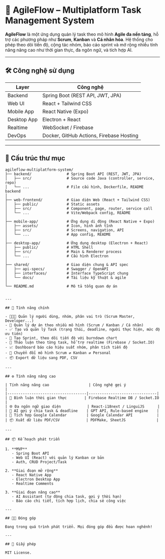 # 🚀 AgileFlow – Multiplatform Task Management System

**AgileFlow** là một ứng dụng quản lý task theo mô hình **Agile đa nền tảng**, hỗ trợ các phương pháp như **Scrum**, **Kanban** và **Cá nhân hóa**. Hệ thống cho phép theo dõi tiến độ, cộng tác nhóm, báo cáo sprint và mở rộng nhiều tính năng nâng cao như thời gian thực, đa ngôn ngữ, và tích hợp AI.

---

## 🛠️ Công nghệ sử dụng

| Layer       | Công nghệ                        |
|-------------|----------------------------------|
| Backend     | Spring Boot (REST API, JWT, JPA) |
| Web UI      | React + Tailwind CSS             |
| Mobile App  | React Native (Expo)              |
| Desktop App | Electron + React                 |
| Realtime    | WebSocket / Firebase             |
| DevOps      | Docker, GitHub Actions, Firebase Hosting |

---

## 📁 Cấu trúc thư mục

```text
agileflow-multiplatform-system/
├── backend/                # Spring Boot API (REST, JWT, JPA)
│   ├── src/                # Source code Java (controller, service, repo)
│   └── ...                 # File cấu hình, Dockerfile, README backend
│
├── web-frontend/           # Giao diện Web (React + Tailwind CSS)
│   ├── public/             # Static assets
│   ├── src/                # Component, page, router, service call
│   └── ...                 # Vite/Webpack config, README
│
├── mobile-app/             # Ứng dụng di động (React Native + Expo)
│   ├── assets/             # Icon, hình ảnh tĩnh
│   ├── src/                # Screens, navigation, API
│   └── ...                 # App config, README
│
├── desktop-app/            # Ứng dụng desktop (Electron + React)
│   ├── public/             # HTML Shell
│   ├── src/                # Main & Renderer process
│   └── ...                 # Cấu hình Electron
│
├── shared/                 # Giao diện chung & API spec
│   ├── api-specs/          # Swagger / OpenAPI
│   ├── interfaces/         # Interface TypeScript chung
│   └── docs/               # Tài liệu kỹ thuật & agile
│
└── README.md               # Mô tả tổng quan dự án


---

## 🔑 Tính năng chính

- 🧑‍🤝‍🧑 Quản lý người dùng, nhóm, phân vai trò (Scrum Master, Developer...)
- 📁 Quản lý dự án theo nhiều mô hình (Scrum / Kanban / Cá nhân)
- ✅ Tạo và quản lý Task (trạng thái, deadline, người thực hiện, mức độ ưu tiên)
- 🧭 Tạo Sprint, theo dõi tiến độ với burndown chart
- 💬 Thảo luận theo từng task, hỗ trợ realtime (Firebase / Socket.IO)
- 📈 Dashboard báo cáo hiệu suất nhóm, phân tích tiến độ
- 🔄 Chuyển đổi mô hình Scrum ⇄ Kanban ⇄ Personal
- 📦 Export dữ liệu sang PDF, CSV

---

## ⚙️ Tính năng nâng cao

| Tính năng nâng cao                  | Công nghệ gợi ý               |
|------------------------------------|-------------------------------|
| 💬 Bình luận thời gian thực        | Firebase Realtime DB / Socket.IO |
| 🌐 Đa ngôn ngữ giao diện            | React-i18next / LinguiJS      |
| 🧠 AI gợi ý chia task & deadline    | GPT API, Rule-based engine    |
| 📅 Tích hợp Google Calendar         | Google Calendar API           |
| 📦 Xuất dữ liệu PDF/CSV            | PDFMake, SheetJS              |

---

## 📦 Kế hoạch phát triển

1. **MVP**
   - Spring Boot API
   - Web UI (React) với quản lý Kanban cơ bản
   - Auth, CRUD Project/Task

2. **Giai đoạn mở rộng**
   - React Native App
   - Electron Desktop App
   - Realtime Comments

3. **Giai đoạn nâng cao**
   - AI Assistant (tự động chia task, gợi ý thời hạn)
   - Báo cáo chi tiết, tích hợp lịch, chia sẻ công việc

---

## 🧑‍💻 Đóng góp

Đang trong quá trình phát triển. Mọi đóng góp đều được hoan nghênh!

---

## 📄 Giấy phép

MIT License.
